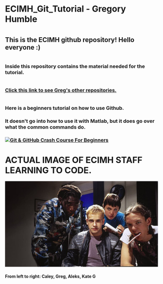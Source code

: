 # ECIMH_Git_Tutorial - Gregory Humble
#
## This is the ECIMH github repository! Hello everyone :)
#
### Inside this repository contains the material needed for the tutorial.
#
### [Click this link to see Greg's other repositories.](https://github.com/Gregory-Humble?tab=repositories "Greg's Repositories")
#
### Here is a beginners tutorial on how to use Github. 
### It doesn't go into how to use it with Matlab, but it does go over what the common commands do.
### [![Git & GitHub Crash Course For Beginners](http://img.youtube.com/vi/SWYqp7iY_Tc/0.jpg)](http://www.youtube.com/watch?v=SWYqp7iY_Tc)
#
#
# ACTUAL IMAGE OF ECIMH STAFF LEARNING TO CODE. 
![alt text](https://github.com/Gregory-Humble/ECIMH_Git_Tutorial/blob/master/hackers.jpg "ACTUAL IMAGE OF ECIMH STAFF LEARNING TO CODE. From left to right: Caley, Greg, Aleks, Kate G")
#### From left to right: Caley, Greg, Aleks, Kate G